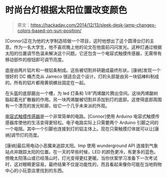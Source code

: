 # 时尚台灯根据太阳位置改变颜色

> 原文：<https://hackaday.com/2014/12/13/sleek-desk-lamp-changes-colors-based-on-sun-position/>

[Connor]正在为他的大学制造班做一个项目，这时他想出了这个圆滑台灯的主意。作为一名大学生，他不喜欢晚上他的论文在他面前闪闪发光。这种灯通过根据太阳的位置调节色温来解决这个问题。它还包含一个电容式触摸传感器，无需带有移动部件的按钮即可调节亮度。

底座由两片铝片和一根铝条制成。这些被切割并研磨成最终形状。[康纳]发现一个很好的 DC 桶杰克从 Jameco 很适合这个设计。灯的头部是由另一块铝棒料制成的。所有的铝片都用黄铜螺丝固定在一起。

在头盔的底部磨出一个槽，为 led 灯条和 1/8”丙烯酸片腾出空间。这块丙烯酸树脂起着光扩散器的作用。另一块丙烯酸被切割并添加到灯的底部。这使得底部周围有一个漂亮的发光轮廓，给它一个几乎未来派的外观。

[电容式触摸传感器](http://www.hackaday.com/2013/12/04/easy-capacitive-touch-sensors-in-eagle/ "Capacitive touch sensor")是一个非常简单的电路。[Connor]使用 Arduino 电容式触摸传感器库使他的生活变得更轻松。电子电路实际上只需要两个 Arduino 引脚之间的一个电阻。其中一个引脚也连接到灯的铝主体上。现在只需触摸灯体就可以让[康纳]调节灯的亮度。

[康纳]最后用电动小恶魔来追踪太阳。Imp 使用 wunderground API 连接到气象站点并跟踪太阳的位置。在一天的早些时候，LED 的颜色更冷，有更多的蓝色。傍晚太阳落山或已经落山时，灯光变得更红更暖。当你伏案学习准备下一次考试时，这对眼睛更容易。最终结果不仅是功能性的，而且看起来像你可能在当地购物中心的小玩意店里找到的东西。